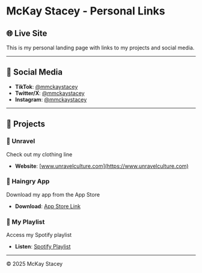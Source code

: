 # McKay Stacey - Personal Links

## 🌐 Live Site

This is my personal landing page with links to my projects and social media.

---

## 📱 Social Media
- **TikTok**: [@mmckaystacey](https://tiktok.com/@mmckaystacey)
- **Twitter/X**: [@mmckaystacey](https://twitter.com/mmckaystacey)
- **Instagram**: [@mmckaystacey](https://instagram.com/mmckaystacey)

---

## 🚀 Projects

### 👗 Unravel
Check out my clothing line
- **Website**: [www.unravelculture.com](https://www.unravelculture.com)

### 📱 Haingry App
Download my app from the App Store
- **Download**: [App Store Link](https://apps.apple.com/app/haingry)

### 🎵 My Playlist
Access my Spotify playlist
- **Listen**: [Spotify Playlist](https://spotify.link/KGVZoBxqTXb)

---

© 2025 McKay Stacey

